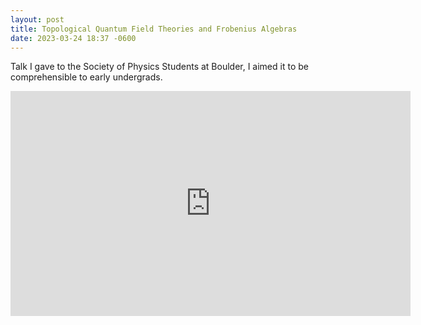 ```yaml
---
layout: post
title: Topological Quantum Field Theories and Frobenius Algebras
date: 2023-03-24 18:37 -0600
---
```

Talk I gave to the Society of Physics Students at Boulder, I aimed it to be comprehensible to early undergrads.

<iframe width="640" height="360" src="https://www.youtube-nocookie.com/embed/Zlymi7kCSC0" title="YouTube video player" frameborder="0" allow="accelerometer; autoplay; clipboard-write; encrypted-media; gyroscope; picture-in-picture" allowfullscreen></iframe>
